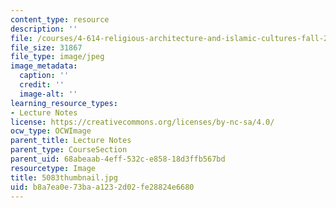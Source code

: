 ```yaml
---
content_type: resource
description: ''
file: /courses/4-614-religious-architecture-and-islamic-cultures-fall-2002/b8a7ea0e73baa1232d02fe28824e6680_5083thumbnail.jpg
file_size: 31867
file_type: image/jpeg
image_metadata:
  caption: ''
  credit: ''
  image-alt: ''
learning_resource_types:
- Lecture Notes
license: https://creativecommons.org/licenses/by-nc-sa/4.0/
ocw_type: OCWImage
parent_title: Lecture Notes
parent_type: CourseSection
parent_uid: 68abeaab-4eff-532c-e858-18d3ffb567bd
resourcetype: Image
title: 5083thumbnail.jpg
uid: b8a7ea0e-73ba-a123-2d02-fe28824e6680
---
```

